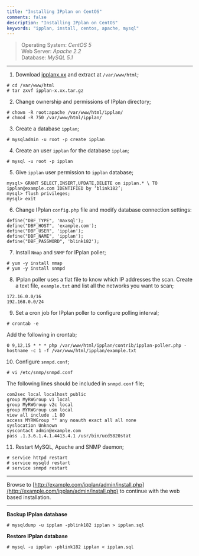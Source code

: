 ```yaml
---
title: "Installing IPplan on CentOS"
comments: false
description: "Installing IPplan on CentOS"
keywords: "ipplan, install, centos, apache, mysql"
---
```

> Operating System: _CentOS 5_  
> Web Server: _Apache 2.2_  
> Database: _MySQL 5.1_  

___

1. Download [ipplanx.xx](http://iptrack.sourceforge.net/) and extract at `/var/www/html`;
```
# cd /var/www/html
# tar zxvf ipplan-x.xx.tar.gz
```

2. Change ownership and permissions of IPplan directory;
```
# chown -R root:apache /var/www/html/ipplan/
# chmod -R 750 /var/www/html/ipplan/
```

3. Create a database `ipplan`;
```
# mysqladmin -u root -p create ipplan
```

4. Create an user `ipplan` for the database `ipplan`;
```
# mysql -u root -p ipplan
```

5. Give `ipplan` user permission to `ipplan` database;
```
mysql> GRANT SELECT,INSERT,UPDATE,DELETE on ipplan.* \ TO ipplan@example.com IDENTIFIED by ‘blink182’;
mysql> flush privileges;
mysql> exit
```

6. Change IPplan `config.php` file and modify database connection settings:
```
define("DBF_TYPE", 'maxsql');
define("DBF_HOST", 'example.com');
define("DBF_USER", 'ipplan');
define("DBF_NAME", 'ipplan');
define("DBF_PASSWORD", 'blink182');
```

7. Install `Nmap` and `SNMP` for IPplan poller;
```
# yum -y install nmap
# yum -y install snmpd
```

8. IPplan poller uses a flat file to know which IP addresses the scan. Create a text file, `example.txt` and list all the networks you want to scan;
```
172.16.0.0/16
192.168.0.0/24
```

9. Set a cron job for IPplan poller to configure polling interval;
```
# crontab -e
```
Add the following in crontab;
```
0 9,12,15 * * * php /var/www/html/ipplan/contrib/ipplan-poller.php - hostname -c 1 -f /var/www/html/ipplan/example.txt
```

10. Configure `snmpd.conf`;
```
# vi /etc/snmp/snmpd.conf
```
The following lines should be included in `snmpd.conf` file;
```
com2sec local localhost public
group MyRWGroup v1 local
group MyRWGroup v2c local
group MYRWGroup usm local
view all include .1 80
access MYRWGroup "" any noauth exact all all none
syslocation Unknown
syscontact admin@example.com
pass .1.3.6.1.4.1.4413.4.1 /usr/bin/ucd5820stat
```

11. Restart MySQL, Apache and SNMP daemon;
```
# service httpd restart
# service mysqld restart
# service snmpd restart
```

___

Browse to [http://example.com/ipplan/admin/install.php](http://example.com/ipplan/admin/install.php) to continue with the web based installation.

___


**Backup IPplan database**
```
# mysqldump -u ipplan -pblink182 ipplan > ipplan.sql
```

**Restore IPplan database**
```
# mysql -u ipplan -pblink182 ipplan < ipplan.sql
```
